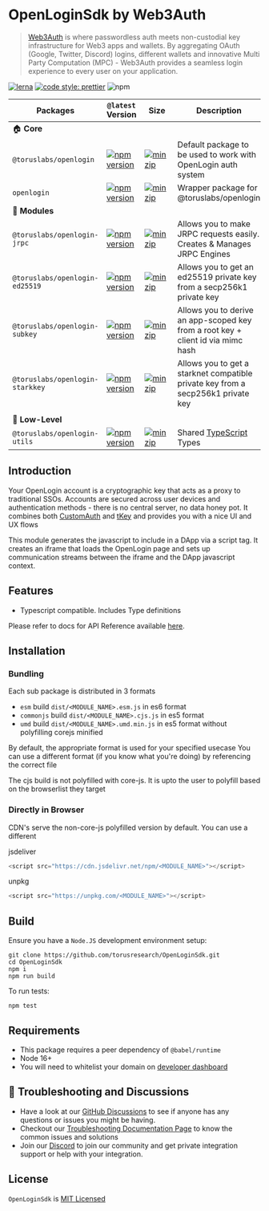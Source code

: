 # OpenLoginSdk by Web3Auth

> [Web3Auth](https://web3auth.io) is where passwordless auth meets non-custodial key infrastructure for Web3 apps and wallets. By aggregating OAuth (Google, Twitter, Discord) logins, different wallets and innovative Multi Party Computation (MPC) - Web3Auth provides a seamless login experience to every user on your application.

[![lerna](https://img.shields.io/badge/maintained%20with-lerna-cc00ff.svg)](https://lerna.js.org/)
[![code style: prettier](https://img.shields.io/badge/code_style-prettier-ff69b4.svg?style=flat-square)](https://github.com/prettier/prettier)
![npm](https://img.shields.io/npm/dw/@toruslabs/openlogin)

| Packages                        | `@latest` Version                                                                                                                                               | Size                                                                                                                                                                       | Description                                                                      |
| ------------------------------- | --------------------------------------------------------------------------------------------------------------------------------------------------------------- | -------------------------------------------------------------------------------------------------------------------------------------------------------------------------- | -------------------------------------------------------------------------------- |
| 🏠 **Core**                     |
| `@toruslabs/openlogin`          | [![npm version](https://img.shields.io/npm/v/@toruslabs/openlogin?label=%22%22)](https://www.npmjs.com/package/@toruslabs/openlogin/v/latest)                   | [![minzip](https://img.shields.io/bundlephobia/minzip/@toruslabs/openlogin?label=%22%22)](https://bundlephobia.com/result?p=@toruslabs/openlogin@latest)                   | Default package to be used to work with OpenLogin auth system                    |
| `openlogin`                     | [![npm version](https://img.shields.io/npm/v/openlogin?label=%22%22)](https://www.npmjs.com/package/openlogin/v/latest)                                         | [![minzip](https://img.shields.io/bundlephobia/minzip/openlogin?label=%22%22)](https://bundlephobia.com/result?p=openlogin@latest)                                         | Wrapper package for @toruslabs/openlogin                                         |
| 🔌 **Modules**                  |
| `@toruslabs/openlogin-jrpc`     | [![npm version](https://img.shields.io/npm/v/@toruslabs/openlogin-jrpc?label=%22%22)](https://www.npmjs.com/package/@toruslabs/openlogin-jrpc/v/latest)         | [![minzip](https://img.shields.io/bundlephobia/minzip/@toruslabs/openlogin-jrpc?label=%22%22)](https://bundlephobia.com/result?p=@toruslabs/openlogin-jrpc@latest)         | Allows you to make JRPC requests easily. Creates & Manages JRPC Engines          |
| `@toruslabs/openlogin-ed25519`  | [![npm version](https://img.shields.io/npm/v/@toruslabs/openlogin-ed25519?label=%22%22)](https://www.npmjs.com/package/@toruslabs/openlogin-ed25519/v/latest)   | [![minzip](https://img.shields.io/bundlephobia/minzip/@toruslabs/openlogin-ed25519?label=%22%22)](https://bundlephobia.com/result?p=@toruslabs/openlogin-ed25519@latest)   | Allows you to get an ed25519 private key from a secp256k1 private key            |
| `@toruslabs/openlogin-subkey`   | [![npm version](https://img.shields.io/npm/v/@toruslabs/openlogin-subkey?label=%22%22)](https://www.npmjs.com/package/@toruslabs/openlogin-subkey/v/latest)     | [![minzip](https://img.shields.io/bundlephobia/minzip/@toruslabs/openlogin-subkey?label=%22%22)](https://bundlephobia.com/result?p=@toruslabs/openlogin-subkey@latest)     | Allows you to derive an app-scoped key from a root key + client id via mimc hash |
| `@toruslabs/openlogin-starkkey` | [![npm version](https://img.shields.io/npm/v/@toruslabs/openlogin-starkkey?label=%22%22)](https://www.npmjs.com/package/@toruslabs/openlogin-starkkey/v/latest) | [![minzip](https://img.shields.io/bundlephobia/minzip/@toruslabs/openlogin-starkkey?label=%22%22)](https://bundlephobia.com/result?p=@toruslabs/openlogin-starkkey@latest) | Allows you to get a starknet compatible private key from a secp256k1 private key |
|                                 |
| 🐉 **Low-Level**                |
| `@toruslabs/openlogin-utils`    | [![npm version](https://img.shields.io/npm/v/@toruslabs/openlogin-utils?label=%22%22)](https://www.npmjs.com/package/@toruslabs/openlogin-utils/v/latest)       | [![minzip](https://img.shields.io/bundlephobia/minzip/@toruslabs/openlogin-utils?label=%22%22)](https://bundlephobia.com/result?p=@toruslabs/openlogin-utils@latest)       | Shared [TypeScript](https://www.typescriptlang.org/) Types                       |

## Introduction

Your OpenLogin account is a cryptographic key that acts as a proxy to traditional SSOs. Accounts are secured across user devices and authentication methods - there is no central server, no data honey pot.
It combines both [CustomAuth](https://github.com/torusresearch/CustomAuth) and [tKey](https://github.com/tkey/tkey) and provides you with a nice UI and UX flows

This module generates the javascript to include in a DApp via a script tag.
It creates an iframe that loads the OpenLogin page and sets up communication streams between
the iframe and the DApp javascript context.

## Features

- Typescript compatible. Includes Type definitions

Please refer to docs for API Reference available [here](https://docs.tor.us/open-login/api-reference/installation).

## Installation

### Bundling

Each sub package is distributed in 3 formats

- `esm` build `dist/<MODULE_NAME>.esm.js` in es6 format
- `commonjs` build `dist/<MODULE_NAME>.cjs.js` in es5 format
- `umd` build `dist/<MODULE_NAME>.umd.min.js` in es5 format without polyfilling corejs minified

By default, the appropriate format is used for your specified usecase
You can use a different format (if you know what you're doing) by referencing the correct file

The cjs build is not polyfilled with core-js.
It is upto the user to polyfill based on the browserlist they target

### Directly in Browser

CDN's serve the non-core-js polyfilled version by default. You can use a different

jsdeliver

```js
<script src="https://cdn.jsdelivr.net/npm/<MODULE_NAME>"></script>
```

unpkg

```js
<script src="https://unpkg.com/<MODULE_NAME>"></script>
```

## Build

Ensure you have a `Node.JS` development environment setup:

```
git clone https://github.com/torusresearch/OpenLoginSdk.git
cd OpenLoginSdk
npm i
npm run build
```

To run tests:

```
npm test
```

## Requirements

- This package requires a peer dependency of `@babel/runtime`
- Node 16+
- You will need to whitelist your domain on [developer dashboard](https://dashboard.web3auth.io)

## 💬 Troubleshooting and Discussions

- Have a look at our [GitHub Discussions](https://github.com/Web3Auth/Web3Auth/discussions?discussions_q=sort%3Atop) to see if anyone has any questions or issues you might be having.
- Checkout our [Troubleshooting Documentation Page](https://web3auth.io/docs/troubleshooting) to know the common issues and solutions
- Join our [Discord](https://discord.gg/web3auth) to join our community and get private integration support or help with your integration.

## License

`OpenLoginSdk` is [MIT Licensed](LICENSE)
